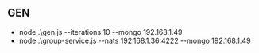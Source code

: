 
## GEN

* node .\gen.js --iterations 10 --mongo 192.168.1.49
* node .\group-service.js --nats 192.168.1.36:4222 --mongo 192.168.1.49

